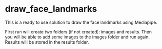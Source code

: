 # draw_face_landmarks

This is a ready to use solution to draw the face landmarks using Mediapipe.

First run will create two folders (if not created): images and results. Then you will be able to add some images to the images folder and run again. Results will be stored in the results folder. 
